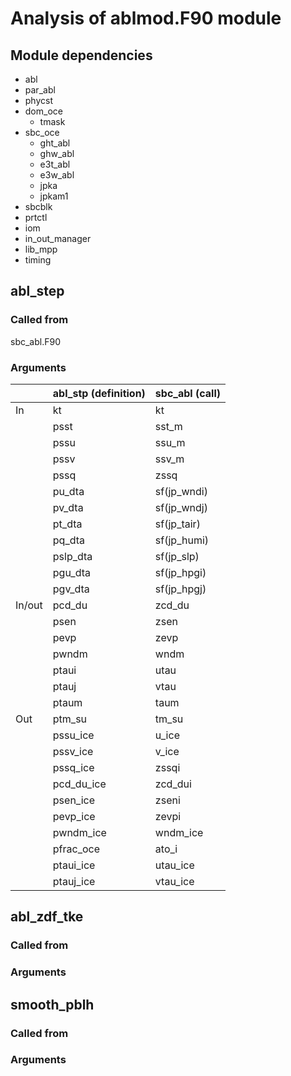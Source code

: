 # Analysis of ablmod.F90 module

## Module dependencies
* abl
* par_abl
* phycst
* dom_oce
  * tmask
* sbc_oce
  * ght_abl
  * ghw_abl
  * e3t_abl
  * e3w_abl
  * jpka
  * jpkam1
* sbcblk
* prtctl
* iom
* in_out_manager
* lib_mpp
* timing

## abl_step

### Called from
sbc_abl.F90

### Arguments
|        | abl_stp (definition) | sbc_abl (call) |
| ------ |----------------------|----------------|
| In     | kt                   | kt             |
|        | psst                 | sst_m          |
|        | pssu                 | ssu_m          |
|        | pssv                 | ssv_m          |
|        | pssq                 | zssq           |
|        | pu_dta               | sf(jp_wndi)    |
|        | pv_dta               | sf(jp_wndj)    |
|        | pt_dta               | sf(jp_tair)    |
|        | pq_dta               | sf(jp_humi)    |
|        | pslp_dta             | sf(jp_slp)     |
|        | pgu_dta              | sf(jp_hpgi)    |
|        | pgv_dta              | sf(jp_hpgj)    |
| In/out | pcd_du               | zcd_du         |
|        | psen                 | zsen           |
|        | pevp                 | zevp           |
|        | pwndm                | wndm           |
|        | ptaui                | utau           |
|        | ptauj                | vtau           |
|        | ptaum                | taum           |
| Out    | ptm_su               | tm_su          |
|        | pssu_ice             | u_ice          |
|        | pssv_ice             | v_ice          |
|        | pssq_ice             | zssqi          |
|        | pcd_du_ice           | zcd_dui        |
|        | psen_ice             | zseni          |
|        | pevp_ice             | zevpi          |
|        | pwndm_ice            | wndm_ice       |
|        | pfrac_oce            | ato_i          |
|        | ptaui_ice            | utau_ice       |
|        | ptauj_ice            | vtau_ice       |



## abl_zdf_tke

### Called from

### Arguments

## smooth_pblh

### Called from

### Arguments

